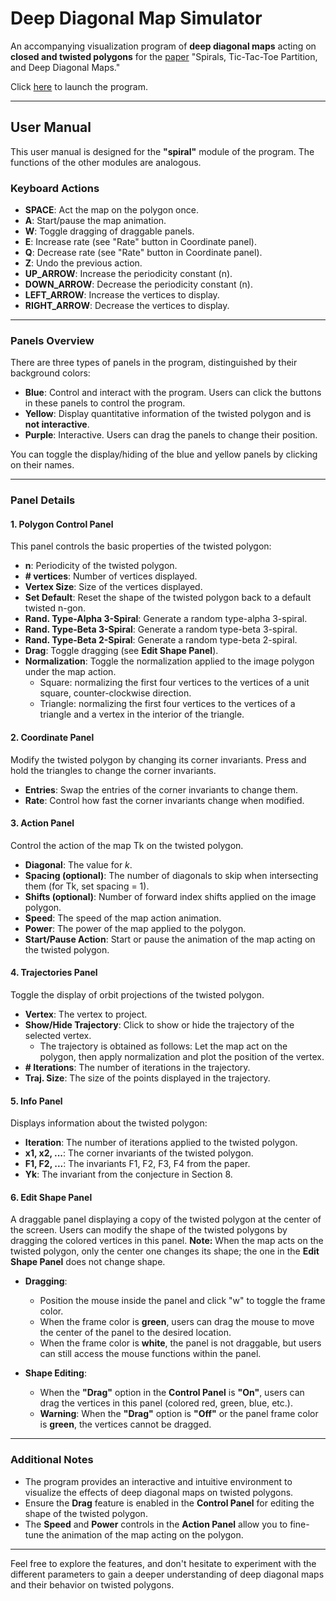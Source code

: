 # Deep Diagonal Map Simulator

An accompanying visualization program of **deep diagonal maps** acting on **closed and twisted polygons** for the [paper](https://arxiv.org/abs/2412.15561) "Spirals, Tic-Tac-Toe Partition, and Deep Diagonal Maps."

Click [here](https://zzou9.github.io/pentagram-map/spiral.html) to launch the program.

---

## User Manual

This user manual is designed for the **"spiral"** module of the program. The functions of the other modules are analogous.

### Keyboard Actions

- **SPACE**: Act the map on the polygon once.
- **A**: Start/pause the map animation.
- **W**: Toggle dragging of draggable panels.
- **E**: Increase rate (see "Rate" button in Coordinate panel).
- **Q**: Decrease rate (see "Rate" button in Coordinate panel).
- **Z**: Undo the previous action.
- **UP_ARROW**: Increase the periodicity constant (n).
- **DOWN_ARROW**: Decrease the periodicity constant (n).
- **LEFT_ARROW**: Increase the vertices to display.
- **RIGHT_ARROW**: Decrease the vertices to display.

---

### Panels Overview

There are three types of panels in the program, distinguished by their background colors:

- **Blue**: Control and interact with the program. Users can click the buttons in these panels to control the program.
- **Yellow**: Display quantitative information of the twisted polygon and is **not interactive**.
- **Purple**: Interactive. Users can drag the panels to change their position.

You can toggle the display/hiding of the blue and yellow panels by clicking on their names.

---

### Panel Details

#### 1. **Polygon Control Panel**

This panel controls the basic properties of the twisted polygon:

- **n**: Periodicity of the twisted polygon.
- **# vertices**: Number of vertices displayed.
- **Vertex Size**: Size of the vertices displayed.
- **Set Default**: Reset the shape of the twisted polygon back to a default twisted n-gon.
- **Rand. Type-Alpha 3-Spiral**: Generate a random type-alpha 3-spiral.
- **Rand. Type-Beta 3-Spiral**: Generate a random type-beta 3-spiral.
- **Rand. Type-Beta 2-Spiral**: Generate a random type-beta 2-spiral.
- **Drag**: Toggle dragging (see **Edit Shape Panel**).
- **Normalization**: Toggle the normalization applied to the image polygon under the map action. 
  - Square: normalizing the first four vertices to the vertices of a unit square, counter-clockwise direction. 
  - Triangle: normalizing the first four vertices to the vertices of a triangle and a vertex in the interior of the triangle. 

#### 2. **Coordinate Panel**

Modify the twisted polygon by changing its corner invariants. Press and hold the triangles to change the corner invariants.

- **Entries**: Swap the entries of the corner invariants to change them.
- **Rate**: Control how fast the corner invariants change when modified.

#### 3. **Action Panel**

Control the action of the map Tk on the twisted polygon.

- **Diagonal**: The value for *k*.
- **Spacing (optional)**: The number of diagonals to skip when intersecting them (for Tk, set spacing = 1).
- **Shifts (optional)**: Number of forward index shifts applied on the image polygon.
- **Speed**: The speed of the map action animation.
- **Power**: The power of the map applied to the polygon.
- **Start/Pause Action**: Start or pause the animation of the map acting on the twisted polygon.

#### 4. **Trajectories Panel**

Toggle the display of orbit projections of the twisted polygon.

- **Vertex**: The vertex to project.
- **Show/Hide Trajectory**: Click to show or hide the trajectory of the selected vertex.
  - The trajectory is obtained as follows: Let the map act on the polygon, then apply normalization and plot the position of the vertex.
- **# Iterations**: The number of iterations in the trajectory.
- **Traj. Size**: The size of the points displayed in the trajectory.

#### 5. **Info Panel**

Displays information about the twisted polygon:

- **Iteration**: The number of iterations applied to the twisted polygon.
- **x1, x2, ...**: The corner invariants of the twisted polygon.
- **F1, F2, ...**: The invariants F1, F2, F3, F4 from the paper.
- **Yk**: The invariant from the conjecture in Section 8.

#### 6. **Edit Shape Panel**

A draggable panel displaying a copy of the twisted polygon at the center of the screen. Users can modify the shape of the twisted polygons by dragging the colored vertices in this panel. **Note:** When the map acts on the twisted polygon, only the center one changes its shape; the one in the **Edit Shape Panel** does not change shape.

- **Dragging**: 
  - Position the mouse inside the panel and click "w" to toggle the frame color.
  - When the frame color is **green**, users can drag the mouse to move the center of the panel to the desired location.
  - When the frame color is **white**, the panel is not draggable, but users can still access the mouse functions within the panel.

- **Shape Editing**:
  - When the **"Drag"** option in the **Control Panel** is **"On"**, users can drag the vertices in this panel (colored red, green, blue, etc.).
  - **Warning**: When the **"Drag"** option is **"Off"** or the panel frame color is **green**, the vertices cannot be dragged.

---

### Additional Notes

- The program provides an interactive and intuitive environment to visualize the effects of deep diagonal maps on twisted polygons.
- Ensure the **Drag** feature is enabled in the **Control Panel** for editing the shape of the twisted polygon.
- The **Speed** and **Power** controls in the **Action Panel** allow you to fine-tune the animation of the map acting on the polygon.

---

Feel free to explore the features, and don't hesitate to experiment with the different parameters to gain a deeper understanding of deep diagonal maps and their behavior on twisted polygons.
